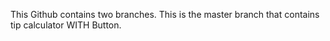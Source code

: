 This Github contains two branches. This is the master branch that contains tip calculator WITH Button.
